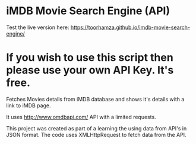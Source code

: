 # iMDB Movie Search Engine (API)

Test the live version here: https://toorhamza.github.io/imdb-movie-search-engine/

# If you wish to use this script then please use your own API Key. It's free.

Fetches Movies details from iMDB database and shows it's details with a link to iMDB page.

It uses http://www.omdbapi.com/ API with a limited requests.

This project was created as part of a learning the using data from API's in JSON format. The code uses XMLHttpRequest to fetch data from the API.

